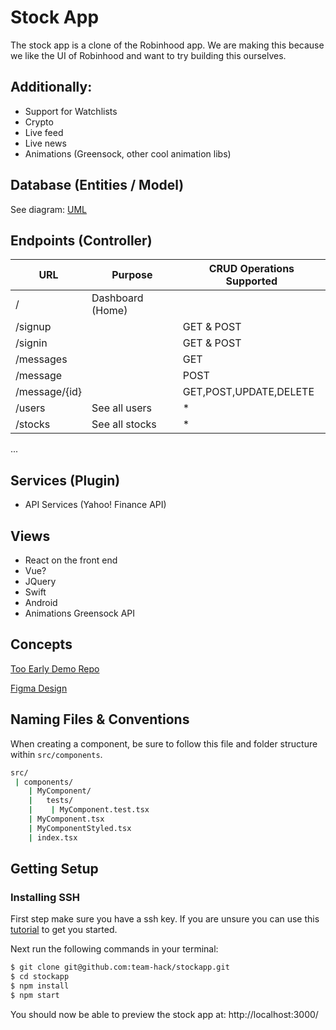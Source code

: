 # Stock App

The stock app is a clone of the Robinhood app. We are making this because we like the UI of Robinhood and want to try building this ourselves.

## Additionally:

- Support for Watchlists
- Crypto
- Live feed
- Live news
- Animations (Greensock, other cool animation libs)

## Database (Entities / Model)

See diagram:
[UML](https://drive.google.com/file/d/1xo0qRE1HOA4jNApH2B_lKBY-iSpMh2nJ/view?usp=sharing)

## Endpoints (Controller)

| URL           | Purpose          | CRUD Operations Supported |
| ------------- | ---------------- | ------------------------- |
| /             | Dashboard (Home) |                           |
| /signup       |                  | GET & POST                |
| /signin       |                  | GET & POST                |
| /messages     |                  | GET                       |
| /message      |                  | POST                      |
| /message/{id} |                  | GET,POST,UPDATE,DELETE    |
| /users        | See all users    | \*                        |
| /stocks       | See all stocks   | \*                        |

...

## Services (Plugin)

- API Services (Yahoo! Finance API)

## Views

- React on the front end
- Vue?
- JQuery
- Swift
- Android
- Animations Greensock API

## Concepts

[Too Early Demo Repo](https://github.com/vijayxtreme/stock-app-demo)

[Figma Design](https://www.figma.com/file/lR8osVzOIEQiaBUCiQM340/Stock-App?node-id=0%3A1)

## Naming Files & Conventions

When creating a component, be sure to follow this file and folder structure within `src/components`.

```sh
src/
 | components/
    | MyComponent/
    |   tests/
    |    | MyComponent.test.tsx
    | MyComponent.tsx
    | MyComponentStyled.tsx
    | index.tsx
```
## Getting Setup 

### Installing SSH

First step make sure you have a ssh key. If you are unsure you can use this [tutorial](https://gorails.com/setup/osx/11.0-big-sur#git) to get you started. 

Next run the following commands in your terminal:
```sh
$ git clone git@github.com:team-hack/stockapp.git
$ cd stockapp
$ npm install
$ npm start
```
You should now be able to preview the stock app at: http://localhost:3000/